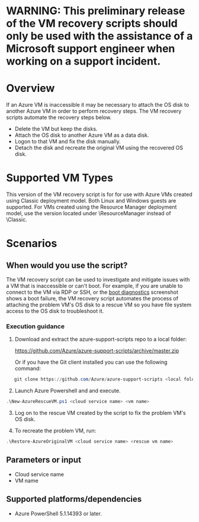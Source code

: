 # WARNING: This preliminary release of the VM recovery scripts should only be used with the assistance of a Microsoft support engineer when working on a support incident.

# Overview

If an Azure VM is inaccessible it may be necessary to attach the OS disk to another Azure VM in order to perform recovery steps. The VM recovery scripts automate the recovery steps below.

- Delete the VM but keep the disks.
- Attach the OS disk to another Azure VM as a data disk.
- Logon to that VM and fix the disk manually.
- Detach the disk and recreate the original VM using the recovered OS disk.

# Supported VM Types

This version of the VM recovery script is for for use with Azure VMs created using Classic deployment model. Both Linux and Windows guests are supported. For VMs created using the Resource Manager deployment model, use the version located under \ResourceManager instead of \Classic.

# Scenarios

## When would you use the script?
The VM recovery script can be used to investigate and mitigate issues with a VM that is inaccessible or can't boot. For example, if you are unable to connect to the VM via RDP or SSH, or the [boot diagnostics](https://azure.microsoft.com/en-us/blog/boot-diagnostics-for-virtual-machines-v2/) screenshot shows a boot failure, the VM recovery script automates the process of attaching the problem VM's OS disk to a rescue VM so you have file system access to the OS disk to troubleshoot it.

### Execution guidance 
1. Download and extract the azure-support-scripts repo to a local folder:

   https://github.com/Azure/azure-support-scripts/archive/master.zip  
   
   Or if you have the Git client installed you can use the following command:
```PowerShell
   git clone https://github.com/Azure/azure-support-scripts <local folder>
```
2. Launch Azure Powershell and and execute. 
```PowerShell
.\New-AzureRescueVM.ps1 <cloud service name> <vm name>
```
3. Log on to the rescue VM created by the script to fix the problem VM's OS disk.

4. To recreate the problem VM, run:
```PowerShell
.\Restore-AzureOriginalVM <cloud service name> <rescue vm name>
```

## Parameters or input
- Cloud service name
- VM name

## Supported platforms/dependencies
 - Azure PowerShell 5.1.14393 or later.
